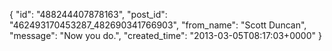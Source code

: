  {
   "id": "488244407878163",
   "post_id": "462493170453287_482690341766903",
   "from_name": "Scott Duncan",
   "message": "Now you do.",
   "created_time": "2013-03-05T08:17:03+0000"
 }

